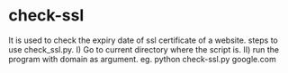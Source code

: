 # check-ssl
It is used to check the expiry date of ssl certificate of a website.
steps to use check_ssl.py.
I) Go to current directory where the script is.
II) run the program with domain as argument.
  eg. python check-ssl.py google.com
  
